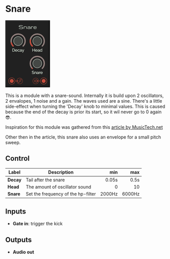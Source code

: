 # Snare

![Snare](../images/snare.png)

This is a module with a snare-sound. Internally it is build upon 2 oscillators, 2 envalopes, 1 noise and a gain. The waves used are a sine.
There's a little side-effect when turning the 'Decay' knob to minimal values. This is caused because the end of the decay is prior its start, so it wil never go to 0 again 😎.

Inspiration for this module was gathered from this [article by MusicTech.net](https://www.musictech.net/tutorials/modular-eurorack-snare-tutorial/)

Other then in the article, this snare also uses an envelope for a small pitch sweep.

## Control

| Label | Description | min | max |
| ----- | ----------- | --: | --: |
| **Decay** | Tail after the snare | 0.05s | 0.5s |
| **Head** | The amount of oscillator sound | 0 | 10 |
| **Snare** | Set the frequency of the hp-filter | 2000Hz | 6000Hz |

## Inputs
* **Gate in**: trigger the kick

## Outputs
* **Audio out**
